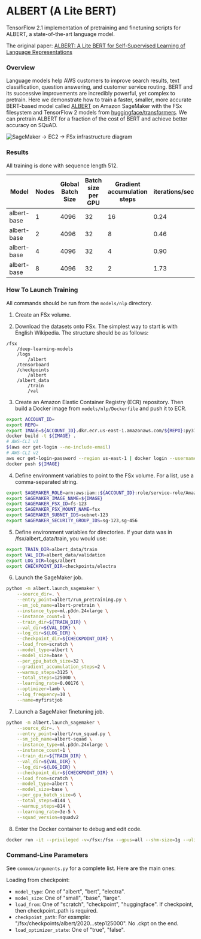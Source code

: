 # ALBERT (A Lite BERT)

TensorFlow 2.1 implementation of pretraining and finetuning scripts for ALBERT, a state-of-the-art language model.

The original paper: [ALBERT: A Lite BERT for Self-Supervised Learning of Language Representations](https://arxiv.org/pdf/1909.11942.pdf)

### Overview

Language models help AWS customers to improve search results, text classification, question answering, and customer service routing. BERT and its successive improvements are incredibly powerful, yet complex to pretrain. Here we demonstrate how to train a faster, smaller, more accurate BERT-based model called [ALBERT](https://arxiv.org/abs/1909.11942) on Amazon SageMaker with the FSx filesystem and TensorFlow 2 models from [huggingface/transformers](https://github.com/huggingface/transformers). We can pretrain ALBERT for a fraction of the cost of BERT and achieve better accuracy on SQuAD.

![SageMaker -> EC2 -> FSx infrastructure diagram](https://user-images.githubusercontent.com/4564897/81020280-b207a100-8e25-11ea-8b57-38f0a09a7fb2.png
)


### Results
All training is done with sequence length 512.

| Model | Nodes | Global Batch Size | Batch size per GPU | Gradient accumulation steps | iterations/sec | Steps | Time-to-train | SQuADv2 F1/EM |
| --- | --- | --- | --- | --- | --- | --- | --- | --- |
| albert-base | 1 | 4096 | 32 | 16 | 0.24 | 125000 | 144 hours | same |
| albert-base | 2 | 4096 | 32 | 8 | 0.46 | 125000 | 75 hours | same |
| albert-base | 4 | 4096 | 32 | 4 | 0.90 | 125000 | 38 hours | same |
| albert-base | 8 | 4096 | 32 | 2 | 1.73 | 125000 | 20 hours | 78.4/75.2 |


### How To Launch Training

All commands should be run from the `models/nlp` directory.

1. Create an FSx volume.

2. Download the datasets onto FSx. The simplest way to start is with English Wikipedia. The structure should be as follows:

```
/fsx
    /deep-learning-models
    /logs
        /albert
    /tensorboard
    /checkpoints
        /albert
    /albert_data
        /train
        /val
```

3. Create an Amazon Elastic Container Registry (ECR) repository. Then build a Docker image from `models/nlp/Dockerfile` and push it to ECR.

```bash
export ACCOUNT_ID=
export REPO=
export IMAGE=${ACCOUNT_ID}.dkr.ecr.us-east-1.amazonaws.com/${REPO}:py37_tf211
docker build -t ${IMAGE} .
# AWS-CLI v1
$(aws ecr get-login --no-include-email)
# AWS-CLI v2
aws ecr get-login-password --region us-east-1 | docker login --username AWS --password-stdin ${ACCOUNT_ID}.dkr.ecr.us-east-1.amazonaws.com
docker push ${IMAGE}
```

4. Define environment variables to point to the FSx volume. For a list, use a comma-separated string.

```bash
export SAGEMAKER_ROLE=arn:aws:iam::${ACCOUNT_ID}:role/service-role/AmazonSageMaker-ExecutionRole-20200101T123
export SAGEMAKER_IMAGE_NAME=${IMAGE}
export SAGEMAKER_FSX_ID=fs-123
export SAGEMAKER_FSX_MOUNT_NAME=fsx
export SAGEMAKER_SUBNET_IDS=subnet-123
export SAGEMAKER_SECURITY_GROUP_IDS=sg-123,sg-456
```

5. Define environment variables for directories. If your data was in /fsx/albert_data/train, you would use:

```bash
export TRAIN_DIR=albert_data/train
export VAL_DIR=albert_data/validation
export LOG_DIR=logs/albert
export CHECKPOINT_DIR=checkpoints/electra
```

6. Launch the SageMaker job.

```bash
python -m albert.launch_sagemaker \
    --source_dir=. \
    --entry_point=albert/run_pretraining.py \
    --sm_job_name=albert-pretrain \
    --instance_type=ml.p3dn.24xlarge \
    --instance_count=1 \
    --train_dir=${TRAIN_DIR} \
    --val_dir=${VAL_DIR} \
    --log_dir=${LOG_DIR} \
    --checkpoint_dir=${CHECKPOINT_DIR} \
    --load_from=scratch \
    --model_type=albert \
    --model_size=base \
    --per_gpu_batch_size=32 \
    --gradient_accumulation_steps=2 \
    --warmup_steps=3125 \
    --total_steps=125000 \
    --learning_rate=0.00176 \
    --optimizer=lamb \
    --log_frequency=10 \
    --name=myfirstjob
```

7. Launch a SageMaker finetuning job.

```bash
python -m albert.launch_sagemaker \
    --source_dir=. \
    --entry_point=albert/run_squad.py \
    --sm_job_name=albert-squad \
    --instance_type=ml.p3dn.24xlarge \
    --instance_count=1 \
    --train_dir=${TRAIN_DIR} \
    --val_dir=${VAL_DIR} \
    --log_dir=${LOG_DIR} \
    --checkpoint_dir=${CHECKPOINT_DIR} \
    --load_from=scratch \
    --model_type=albert \
    --model_size=base \
    --per_gpu_batch_size=6 \
    --total_steps=8144 \
    --warmup_steps=814 \
    --learning_rate=3e-5 \
    --squad_version=squadv2
```

8. Enter the Docker container to debug and edit code.

```bash
docker run -it --privileged -v=/fsx:/fsx --gpus=all --shm-size=1g --ulimit memlock=-1 --ulimit stack=67108864 --rm ${IMAGE} /bin/bash
```

<!-- ### Training results. These will be posted shortly. -->

### Command-Line Parameters

See `common/arguments.py` for a complete list. Here are the main ones:

Loading from checkpoint:
- `model_type`: One of "albert", "bert", "electra".
- `model_size`: One of "small", "base", "large".
- `load_from`: One of "scratch", "checkpoint", "huggingface". If checkpoint, then checkpoint_path is required.
- `checkpoint_path`: For example: "/fsx/checkpoints/albert/2020...step125000". No .ckpt on the end.
- `load_optimizer_state`: One of "true", "false".
